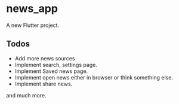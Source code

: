 # news_app

A new Flutter project.

## Todos

- Add more news sources
- Implement search, settings page.
- Implement Saved news page.
- Implement open news either in browser or think something else.
- Implement share news.

and much more.
